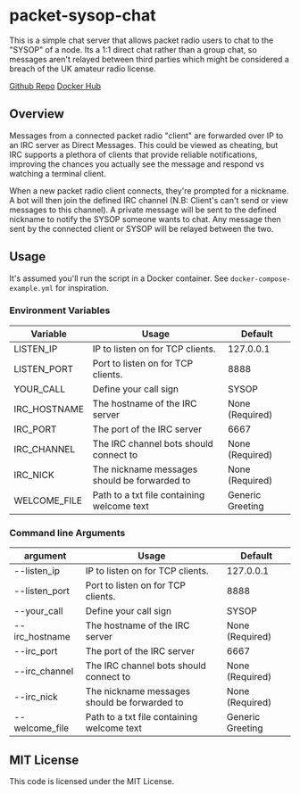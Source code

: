 
# packet-sysop-chat

This is a simple chat server that allows packet radio users to chat to the "SYSOP" of a node. Its a 1:1 direct chat rather than a group chat, so messages aren't relayed between third parties which might be considered a breach of the UK amateur radio license. 

[Github Repo](https://github.com/marrold/packet-sysop-chat)
[Docker Hub](https://hub.docker.com/repository/docker/marrold/packet-sysop-chat/general)

## Overview

Messages from a connected packet radio "client" are forwarded over IP to an IRC server as Direct Messages. This could be viewed as cheating, but IRC supports a plethora of clients that provide reliable notifications, improving the chances you actually see the message and respond vs watching a terminal client.

When a new packet radio client connects, they're prompted for a nickname. A bot will then join the defined IRC channel (N.B: Client's can't send or view messages to this channel). A private message will be sent to the defined nickname to notify the SYSOP someone wants to chat. Any message then sent by the connected client or SYSOP will be relayed between the two.

## Usage

It's assumed you'll run the script in a Docker container. See `docker-compose-example.yml` for inspiration.

### Environment Variables

| Variable | Usage | Default | 
|--|--|--|
| LISTEN_IP | IP to listen on for TCP clients.  | 127.0.0.1 | 
| LISTEN_PORT | Port to listen on for TCP clients.  | 8888 |
| YOUR_CALL | Define your call sign | SYSOP |
| IRC_HOSTNAME | The hostname of the IRC server | None (Required) |
| IRC_PORT | The port of the IRC server | 6667 |
| IRC_CHANNEL | The IRC channel bots should connect to | None (Required) |
| IRC_NICK | The nickname messages should be forwarded to | None (Required) |
| WELCOME_FILE | Path to a txt file containing welcome text | Generic Greeting | 

### Command line Arguments

| argument| Usage | Default | 
|--|--|--|
| --listen_ip | IP to listen on for TCP clients.  | 127.0.0.1 | 
| --listen_port| Port to listen on for TCP clients.  | 8888 |
| --your_call | Define your call sign | SYSOP |
| --irc_hostname | The hostname of the IRC server | None (Required) |
| --irc_port | The port of the IRC server | 6667 |
| --irc_channel| The IRC channel bots should connect to | None (Required) |
| --irc_nick| The nickname messages should be forwarded to | None (Required) |
| --welcome_file | Path to a txt file containing welcome text | Generic Greeting | 


## MIT License

This code is licensed under the MIT License. 